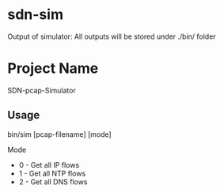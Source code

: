 # sdn-sim

Output of simulator:
All outputs will be stored under ./bin/ folder

# Project Name

SDN-pcap-Simulator

## Usage

bin/sim [pcap-filename] [mode]

Mode
* 0 - Get all IP flows
* 1 - Get all NTP flows
* 2 - Get all DNS flows
